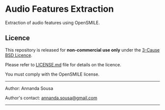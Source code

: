 # Audio Features Extraction

Extraction of audio features using OpenSMILE.

## Licence

This repository is released for **non-commercial use only** under
the [3-Cause BSD Licence](https://opensource.org/license/bsd-3-clause/).

Please refer to [LICENSE.md](LICENSE.md) file for details on the licence.

You must comply with the OpenSMILE license.

----

Author: Annanda Sousa

Author's contact: [annanda.sousa@gmail.com](mailto:annanda.sousa@gmail.com)

----